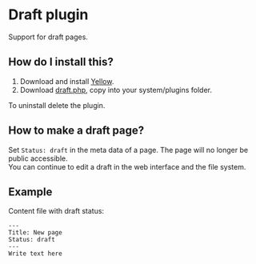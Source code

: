 Draft plugin
============

Support for draft pages.

How do I install this?
----------------------
1. Download and install [Yellow](https://github.com/markseu/yellowcms/).  
2. Download [draft.php](draft.php?raw=true), copy into your system/plugins folder.  

To uninstall delete the plugin.

How to make a draft page?
-------------------------
Set `Status: draft` in the meta data of a page. The page will no longer be public accessible.  
You can continue to edit a draft in the web interface and the file system.

Example
-------
Content file with draft status:

    ---
    Title: New page
    Status: draft
    ---
    Write text here